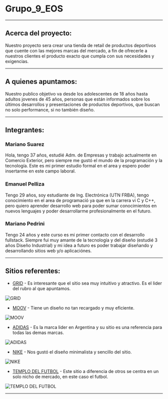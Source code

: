 # Grupo_9_EOS

-------------------------------------------------------
## Acerca del proyecto:

Nuestro proyecto sera crear una tienda de retail de productos deportivos que cuente con las mejores marcas del mercado, a fin de ofrecerle a nuestros clientes el producto exacto que cumpla con sus necesidades y exigencias. 

-------------------------------------------------------
## A quienes apuntamos:

Nuestro publico objetivo va desde los adolescentes de 18 años hasta adultos jovenes de 45 años, personas que están informados sobre los últimos desarrollos y presentaciones de productos deportivos, que buscan no solo performance, si no también diseño. 

-------------------------------------------------------
## Integrantes:

### Mariano Suarez

Hola, tengo 37 años, estudié Adm. de Empresas y trabajo actualmente en Comercio Exterior, pero siempre me gustó el mundo de la programación y la tecnología.
Este es mi primer estudio formal en el area y espero poder insertarme en este campo laboral.

### Emanuel Pelliza
Tengo 29 años, soy estudiante de Ing. Electrónica (UTN FRBA), tengo conocimiento en el area de programació ya que en la carrera vi C y C++, pero quiero aprender desarrollo web para poder sumar conocimientos en nuevos lenguajes y poder desarrollarme profesionalmente en el futuro.


### Mariano Pedrini

Tengo 24 años y este curso es mi primer contacto con el desarrollo fullstack. Siempre fui muy amante de la tecnología y del diseño (estudié 3 años Diseño Industrial) y mi idea a futuro es poder trabajar diseñando y desarrollando sitios web y/o aplicaciónes.


-------------------------------------------------------
## Sitios referentes:

* [GRID](https://www.grid.com.ar/) - Es interesante que el sitio sea muy intuitivo y atractivo. Es el lider del rubro al que apuntamos.

![GRID](/Diseño/Imagenes/grid.jpg)

* [MOOV](https://www.moovbydexter.com.ar/home) - Tiene un diseño no tan recargado y muy eficiente. 

![MOOV](/Diseño/Imagenes/moov.jpg)

* [ADIDAS](http://www.adidas.com.ar) - Es la marca lider en Argentina y su sitio es una referencia para todas las demas marcas.

![ADIDAS](/Diseño/Imagenes/adidas.jpg)

* [NIKE](https://www.nike.com/) - Nos gustó el diseño minimalista y sencillo del sitio.

![NIKE](/Diseño/Imagenes/nike.jpg)

* [TEMPLO DEL FUTBOL](http://www.templodelfutbol.com.ar) - Este sitio a diferencia de otros se centra en un solo nicho de mercado, en este caso el futbol.  

![TEMPLO DEL FUTBOL](/Diseño/Imagenes/templo.jpg)

-------------------------------------------------------

